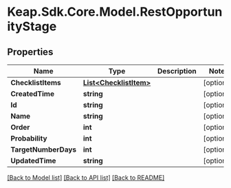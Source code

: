 # Keap.Sdk.Core.Model.RestOpportunityStage

## Properties

Name | Type | Description | Notes
------------ | ------------- | ------------- | -------------
**ChecklistItems** | [**List&lt;ChecklistItem&gt;**](ChecklistItem.md) |  | [optional] 
**CreatedTime** | **string** |  | [optional] 
**Id** | **string** |  | [optional] 
**Name** | **string** |  | [optional] 
**Order** | **int** |  | [optional] 
**Probability** | **int** |  | [optional] 
**TargetNumberDays** | **int** |  | [optional] 
**UpdatedTime** | **string** |  | [optional] 

[[Back to Model list]](../README.md#documentation-for-models) [[Back to API list]](../README.md#documentation-for-api-endpoints) [[Back to README]](../README.md)

